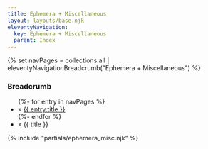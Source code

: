 ```yaml
---
title: Ephemera + Miscellaneous
layout: layouts/base.njk
eleventyNavigation:
  key: Ephemera + Miscellaneous
  parent: Index
---
```

{% set navPages = collections.all | eleventyNavigationBreadcrumb("Ephemera + Miscellaneous") %}
<div class="breadcrumb">
    <h3 class="visually-hidden">Breadcrumb</h3>
	<ul class="nav">{%- for entry in navPages %}
		<li class="nav-item"{% if entry.url == page.url %} class="active-breadcrumb"{% endif %}> » <a href="{{ entry.url }}">{{ entry.title }}</a></li>
  	    	{%- endfor %}
	    <li class="nav-item"><active-breadcrumb>» {{ title }}</active-breadcrumb></li>
	</ul>
</div>
<div class="container">
{% include "partials/ephemera_misc.njk" %}
</div>